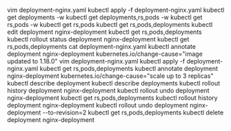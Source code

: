  vim deployment-nginx.yaml 
 kubectl apply -f deployment-nginx.yaml 
 kubectl get deployments -w
 kubectl get deployments,rs,pods -w
 kubectl get rs,pods -w
 kubectl get rs,pods
 kubectl get rs,pods,deployments
 kubectl edit deployment nginx-deployment
 kubectl get rs,pods,deployments
 kubectl rollout status deployment nginx-deployment
 kubectl get rs,pods,deployments
 cat deployment-nginx.yaml 
 kubectl annotate deployment nginx-deployment kubernetes.io/change-cause="image updated to 1.18.0"
 vim deployment-nginx.yaml 
 kubectl apply -f deployment-nginx.yaml 
 kubectl get rs,pods,deployments
 kubectl annotate deployment nginx-deployment kubernetes.io/change-cause="scale up to 3 replicas"
 kubectl describe deployment
 kubectl describe deployments
 kubectl rollout history deployment nginx-deployment
 kubectl rollout undo deployment nginx-deployment
 kubectl get rs,pods,deployments
 kubectl rollout history deployment nginx-deployment
 kubectl rollout undo deployment nginx-deployment --to-revision=2
 kubectl get rs,pods,deployments
 kubectl delete deployment nginx-deployment
